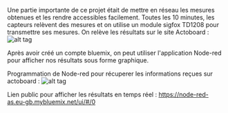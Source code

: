 Une partie importante de ce projet était de mettre en réseau les mesures obtenues et les rendre accessibles facilement. Toutes les 10 minutes, les capteurs relèvent des mesures et on utilise un module sigfox TD1208 pour transmettre ses mesures. On relève les résultats sur le site Actoboard :
![alt tag](https://user-images.githubusercontent.com/26245262/35537122-6fe384d6-0549-11e8-8268-88836163d193.png)

Après avoir créé un compte bluemix, on peut utiliser l'application Node-red pour afficher nos résultats sous forme graphique.

Programmation de Node-red pour récuperer les informations reçues sur actoboard :
![alt tag](https://user-images.githubusercontent.com/26245262/35536736-028e3968-0548-11e8-804a-af7e424fe14e.png)

Lien public pour afficher les résultats en temps réel :
https://node-red-as.eu-gb.mybluemix.net/ui/#/0

